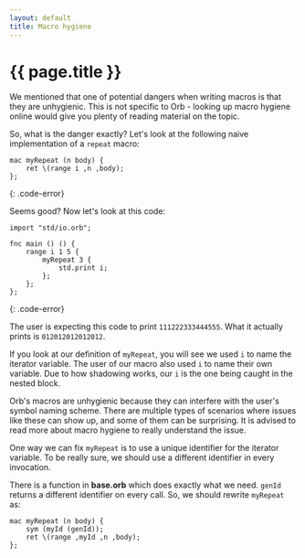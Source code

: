 ```yaml
---
layout: default
title: Macro hygiene
---
```

# {{ page.title }}

We mentioned that one of potential dangers when writing macros is that they are unhygienic. This is not specific to Orb - looking up macro hygiene online would give you plenty of reading material on the topic.

So, what is the danger exactly? Let's look at the following naive implementation of a `repeat` macro:

```
mac myRepeat (n body) {
    ret \(range i ,n ,body);
};
```
{: .code-error}

Seems good? Now let's look at this code:

```
import "std/io.orb";

fnc main () () {
    range i 1 5 {
        myRepeat 3 {
            std.print i;
        };
    };
};
```
{: .code-error}

The user is expecting this code to print `111222333444555`. What it actually prints is `012012012012012`.

If you look at our definition of `myRepeat`, you will see we used `i` to name the iterator variable. The user of our macro also used `i` to name their own variable. Due to how shadowing works, our `i` is the one being caught in the nested block.

Orb's macros are unhygienic because they can interfere with the user's symbol naming scheme. There are multiple types of scenarios where issues like these can show up, and some of them can be surprising. It is advised to read more about macro hygiene to really understand the issue.

One way we can fix `myRepeat` is to use a unique identifier for the iterator variable. To be really sure, we should use a different identifier in every invocation.

There is a function in **base.orb** which does exactly what we need. `genId` returns a different identifier on every call. So, we should rewrite `myRepeat` as:

```
mac myRepeat (n body) {
    sym (myId (genId));
    ret \(range ,myId ,n ,body);
};
```